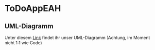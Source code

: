 # ToDoAppEAH
## UML-Diagramm
Unter diesem [Link](https://drive.google.com/file/d/1M2HSyf5QqbjKb9RBMvVWjXBipRYybKG0/view?usp=sharing)
findet ihr unser UML-Diagramm
(Achtung, im Moment nicht 1:1 wie Code)